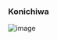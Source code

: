 ### Konichiwa 
![image](https://user-images.githubusercontent.com/52377492/129764182-01d50bb1-4c62-4123-8ddb-0895612b058d.png)


<!--
**Samir-Lama/Samir-Lama** is a ✨ _special_ ✨ repository because its `README.md` (this file) appears on your GitHub profile.

Here are some ideas to get you started:

- 🔭 I’m currently working on ...
- 🌱 I’m currently learning ...
- 👯 I’m looking to collaborate on ...
- 🤔 I’m looking for help with ...
- 💬 Ask me about ...
- 📫 How to reach me: ...
- 😄 Pronouns: ...
- ⚡ Fun fact: ...
-->
